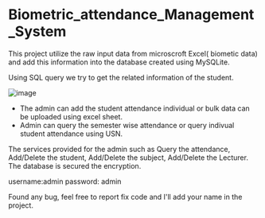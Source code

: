 # Biometric_attendance_Management_System

This project utilize the raw input data from microscroft Excel( biometic data) and add this information into the database created using MySQLite. 

Using SQL query we try to get the related information of the student.

![image](https://user-images.githubusercontent.com/23081478/119513093-88ebe280-bd91-11eb-829e-c33cac20cc98.png)

* The admin can add the student attendance individual or bulk data can be uploaded using excel sheet.
* Admin can query the semester wise attendance or query indivual student attendance using USN.

The services provided for the admin such as Query the attendance, Add/Delete the student, Add/Delete the subject, Add/Delete the Lecturer. 
The database is secured the encryption. 


username:admin
password: admin 

Found any bug, feel free to report fix code and I'll add your name in the project.

